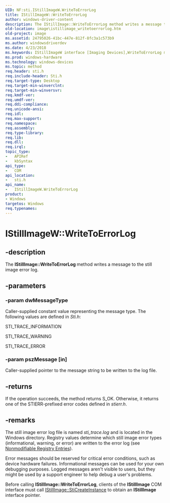 ```yaml
---
UID: NF:sti.IStillImageW.WriteToErrorLog
title: IStillImageW::WriteToErrorLog
author: windows-driver-content
description: The IStillImage::WriteToErrorLog method writes a message to the still image error log.
old-location: image\istillimage_writetoerrorlog.htm
old-project: image
ms.assetid: 24795026-41bc-447e-812f-8fc3a1c573b9
ms.author: windowsdriverdev
ms.date: 4/23/2018
ms.keywords: IStillImageW interface [Imaging Devices],WriteToErrorLog method, IStillImageW.WriteToErrorLog, IStillImageW::WriteToErrorLog, IStillImageW::WriteToErrorLogiwiade, WriteToErrorLog, WriteToErrorLog method [Imaging Devices], WriteToErrorLog method [Imaging Devices],IStillImageW interface, image.istillimage_writetoerrorlog, sti/IStillImageW::WriteToErrorLog, stifnc_1f27ad38-72b2-4b5f-8bb1-3456bfbd207a.xml
ms.prod: windows-hardware
ms.technology: windows-devices
ms.topic: method
req.header: sti.h
req.include-header: Sti.h
req.target-type: Desktop
req.target-min-winverclnt: 
req.target-min-winversvr: 
req.kmdf-ver: 
req.umdf-ver: 
req.ddi-compliance: 
req.unicode-ansi: 
req.idl: 
req.max-support: 
req.namespace: 
req.assembly: 
req.type-library: 
req.lib: 
req.dll: 
req.irql: 
topic_type:
-	APIRef
-	kbSyntax
api_type:
-	COM
api_location:
-	sti.h
api_name:
-	IStillImageW.WriteToErrorLog
product:
- Windows
targetos: Windows
req.typenames: 
---
```


# IStillImageW::WriteToErrorLog


## -description


The <b>IStillImage::WriteToErrorLog </b>method writes a message to the still image error log.


## -parameters




### -param dwMessageType

Caller-supplied constant value representing the message type. The following values are defined in <i>Sti.h</i>:

STI_TRACE_INFORMATION

STI_TRACE_WARNING

STI_TRACE_ERROR


### -param pszMessage [in]

Caller-supplied pointer to the message string to be written to the log file.


## -returns



If the operation succeeds, the method returns S_OK. Otherwise, it returns one of the STIERR-prefixed error codes defined in <i>stierr.h</i>.




## -remarks



The still image error log file is named <i>sti_trace.log</i> and is located in the Windows directory. Registry values determine which still image error types (informational, warning, or error) are written to the error log (see <a href="https://msdn.microsoft.com/cedc8afc-54c4-485e-989c-481fe30d899b">Nonmodifiable Registry Entries</a>).

Error messages should be reserved for critical error conditions, such as device hardware failures. Informational messages can be used for your own debugging purposes. Logged messages aren't visible to users, but they might be used by a support engineer to help debug a user's problems.

Before calling <b>IStillImage::WriteToErrorLog</b>, clients of the <b>IStillImage</b> COM interface must call <a href="https://msdn.microsoft.com/library/windows/hardware/ff543804">IStillImage::StiCreateInstance</a> to obtain an <b>IStillImage</b> interface pointer.



